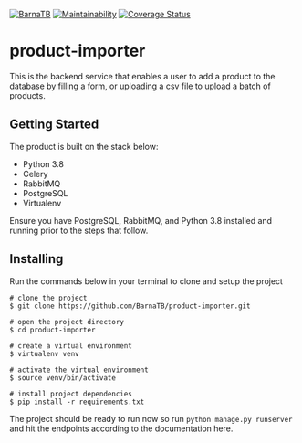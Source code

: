 [![BarnaTB](https://circleci.com/gh/BarnaTB/product-importer.svg?style=shield)](https://circleci.com/gh/BarnaTB/product-importer)  [![Maintainability](https://api.codeclimate.com/v1/badges/15df0093a42d8012885a/maintainability)](https://codeclimate.com/github/BarnaTB/product-importer/maintainability)  [![Coverage Status](https://coveralls.io/repos/github/BarnaTB/product-importer/badge.svg?branch=main)](https://coveralls.io/github/BarnaTB/product-importer?branch=main)

# product-importer
This is the backend service that enables a user to add a product to the database by filling a form, or uploading a csv file to upload a batch of products.

## Getting Started
The product is built on the stack below:

* Python 3.8
* Celery
* RabbitMQ
* PostgreSQL
* Virtualenv

Ensure you have PostgreSQL, RabbitMQ, and Python 3.8 installed and running prior to the steps that follow.

## Installing

Run the commands below in your terminal to clone and setup the project

```shell
# clone the project
$ git clone https://github.com/BarnaTB/product-importer.git

# open the project directory
$ cd product-importer

# create a virtual environment
$ virtualenv venv

# activate the virtual environment
$ source venv/bin/activate

# install project dependencies
$ pip install -r requirements.txt
```

The project should be ready to run now so run `python manage.py runserver` and hit the endpoints according to the documentation here. 
